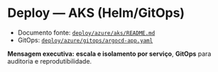 # Deploy — AKS (Helm/GitOps)

- Documento fonte: [`deploy/azure/aks/README.md`](../deploy/azure/aks/README.md)  
- GitOps: [`deploy/azure/gitops/argocd-app.yaml`](../deploy/azure/gitops/argocd-app.yaml)

**Mensagem executiva:** **escala e isolamento por serviço**, **GitOps** para auditoria e reprodutibilidade.

